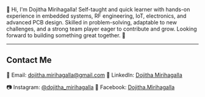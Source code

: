 👋 Hi, I'm Dojitha Mirihagalla!
Self-taught and quick learner with hands-on experience in embedded systems, RF engineering, IoT, electronics, and advanced PCB design. Skilled in problem-solving, adaptable to new challenges, and a strong team player eager to contribute and grow.
Looking forward to building something great together. 🚀

---
## Contact Me

📧 Email: dojitha.mirihagalla@gmail.com
💼 LinkedIn: [Dojitha Mirihagalla](https://www.linkedin.com/in/dojitha-mirihagalla-419392267/)

📷 Instagram: [@dojitha_mirihagalla](https://www.instagram.com/dojitha_mirihagalla/)
📘 Facebook: [Dojitha.Mirihagalla](https://www.facebook.com/dojitha.mirihagalla)
